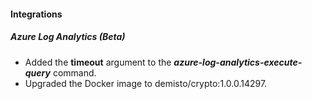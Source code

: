 
#### Integrations
##### Azure Log Analytics (Beta)
- Added the **timeout** argument to the ***azure-log-analytics-execute-query*** command.
- Upgraded the Docker image to demisto/crypto:1.0.0.14297.